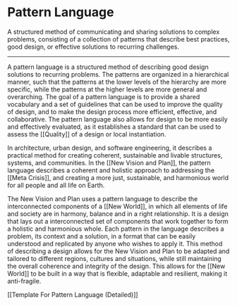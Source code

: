 # Pattern Language

A structured method of communicating and sharing solutions to complex problems, consisting of a collection of patterns that describe best practices, good design, or effective solutions to recurring challenges.
____
A pattern language is a structured method of describing good design solutions to recurring problems. The patterns are organized in a hierarchical manner, such that the patterns at the lower levels of the hierarchy are more specific, while the patterns at the higher levels are more general and overarching. The goal of a pattern language is to provide a shared vocabulary and a set of guidelines that can be used to improve the quality of design, and to make the design process more efficient, effective, and collaborative. The pattern language also allows for design to be more easily and effectively evaluated, as it establishes a standard that can be used to assess the [[Quality]] of a design or local instantiation. 

In architecture, urban design, and software engineering, it describes a practical method for creating coherent, sustainable and livable structures, systems, and communities. In the [[New Vision and Plan]], the pattern language describes a coherent and holistic approach to addressing the [[Meta Crisis]], and creating a more just, sustainable, and harmonious world for all people and all life on Earth. 

The New Vision and Plan uses a pattern language to describe the interconnected components of a [[New World]], in which all elements of life and society are in harmony, balance and in a right relationship. It is a design that lays out a interconnected set of components that work together to form a holistic and harmonious whole. Each pattern in the language describes a problem, its context and a solution, in a format that can be easily understood and replicated by anyone who wishes to apply it. This method of describing a design allows for the New Vision and Plan to be adapted and tailored to different regions, cultures and situations, while still maintaining the overall coherence and integrity of the design. This allows for the [[New World]] to be built in a way that is flexible, adaptable and resilient, making it anti-fragile.

[[Template For Pattern Language (Detailed)]]  